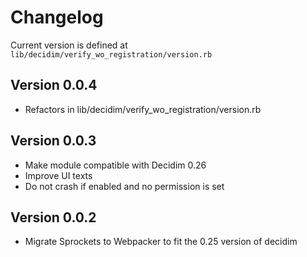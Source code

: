 # Changelog
Current version is defined at `lib/decidim/verify_wo_registration/version.rb`

## Version 0.0.4

- Refactors in lib/decidim/verify_wo_registration/version.rb

## Version 0.0.3

- Make module compatible with Decidim 0.26
- Improve UI texts
- Do not crash if enabled and no permission is set


## Version 0.0.2
- Migrate Sprockets to Webpacker to fit the 0.25 version of decidim
